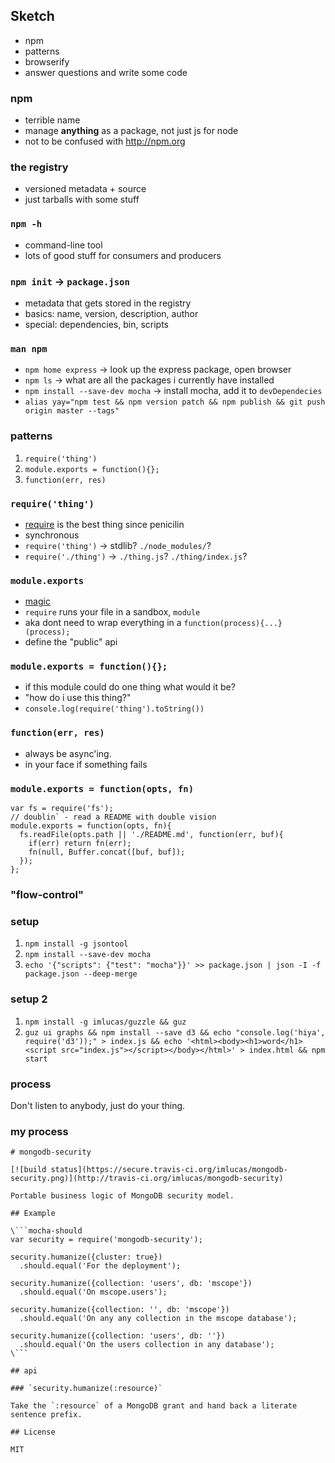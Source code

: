 ## Sketch

- npm
- patterns
- browserify
- answer questions and write some code

### npm

- terrible name
- manage **anything** as a package, not just js for node
- not to be confused with http://npm.org

### the registry

- versioned metadata + source
- just tarballs with some stuff

### `npm -h`

- command-line tool
- lots of good stuff for consumers and producers

### `npm init` → `package.json`

- metadata that gets stored in the registry
- basics: name, version, description, author
- special: dependencies, bin, scripts

### `man npm`

- `npm home express` → look up the express package, open browser
- `npm ls` → what are all the packages i currently have installed
- `npm install --save-dev mocha` → install mocha, add it to `devDependecies`
- `alias yay="npm test && npm version patch && npm publish && git push origin master --tags"`

### patterns

1. `require('thing')`
1. `module.exports = function(){};`
1. `function(err, res)`

### `require('thing')`

- [require](http://nodejs.org/docs/latest/api/modules.html#modules_module_require_id) is the best thing since penicilin
- synchronous
- `require('thing')` → stdlib?  `./node_modules/`?
- `require('./thing')` → `./thing.js`? `./thing/index.js`?

### `module.exports`

- [magic](http://nodejs.org/docs/latest/api/modules.html#modules_module_exports)
- `require` runs your file in a sandbox, `module`
- aka dont need to wrap everything in a `function(process){...}(process);`
- define the "public" api

### `module.exports = function(){};`

- if this module could do one thing what would it be?
- "how do i use this thing?"
- `console.log(require('thing').toString())`

### `function(err, res)`

- always be async'ing.
- in your face if something fails

### `module.exports = function(opts, fn)`

```
var fs = require('fs');
// doublin` - read a README with double vision
module.exports = function(opts, fn){
  fs.readFile(opts.path || './README.md', function(err, buf){
    if(err) return fn(err);
    fn(null, Buffer.concat([buf, buf]);
  });
};
```

### "flow-control"



### setup

1. `npm install -g jsontool`
1. `npm install --save-dev mocha`
1. `echo '{"scripts": {"test": "mocha"}}' >> package.json | json -I -f package.json --deep-merge`

### setup 2

1. `npm install -g imlucas/guzzle && guz`
1. `guz ui graphs && npm install --save d3 && echo "console.log('hiya', require('d3'));" > index.js && echo '<html><body><h1>word</h1><script src="index.js"></script></body></html>' > index.html && npm start`

### process

Don't listen to anybody, just do your thing.

### my process

```
# mongodb-security

[![build status](https://secure.travis-ci.org/imlucas/mongodb-security.png)](http://travis-ci.org/imlucas/mongodb-security)

Portable business logic of MongoDB security model.

## Example

\```mocha-should
var security = require('mongodb-security');

security.humanize({cluster: true})
  .should.equal('For the deployment');

security.humanize({collection: 'users', db: 'mscope'})
  .should.equal('On mscope.users');

security.humanize({collection: '', db: 'mscope'})
  .should.equal('On any any collection in the mscope database');

security.humanize({collection: 'users', db: ''})
  .should.equal('On the users collection in any database');
\```

## api

### `security.humanize(:resource)`

Take the `:resource` of a MongoDB grant and hand back a literate sentence prefix.

## License

MIT
```
